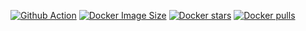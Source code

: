 [![Github Action](https://github.com/kitsudog/autossh/actions/workflows/main.yml/badge.svg)](https://github.com/kitsudog/autossh/actions/workflows/main.yml)
[![Docker Image Size](https://img.shields.io/docker/image-size/kitsudo/autossh?sort=semver)](https://hub.docker.com/r/kitsudo/autossh "Click to view the image on Docker Hub")
[![Docker stars](https://img.shields.io/docker/stars/kitsudo/autossh.svg)](https://hub.docker.com/r/kitsudo/autossh 'DockerHub')
[![Docker pulls](https://img.shields.io/docker/pulls/kitsudo/autossh.svg)](https://hub.docker.com/r/kitsudo/autossh 'DockerHub')
